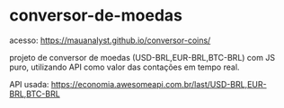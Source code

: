 # conversor-de-moedas

acesso: https://mauanalyst.github.io/conversor-coins/

projeto de conversor de moedas (USD-BRL,EUR-BRL,BTC-BRL) com JS puro, utilizando API como valor das contações em tempo real.

API usada: https://economia.awesomeapi.com.br/last/USD-BRL,EUR-BRL,BTC-BRL
